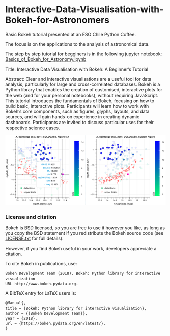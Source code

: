 # Interactive-Data-Visualisation-with-Bokeh-for-Astronomers
Basic Bokeh tutorial presented at an ESO Chile Python Coffee. 

The focus is on the applications to the analysis of astronomical data.

The step by step tutorial for begginers is in the following jupyter notebook: [Basics_of_Bokeh_for_Astronomy.ipynb](Basics_of_Bokeh_for_Astronomy.ipynb)

Title: 
Interactive Data Visualisation with Bokeh: A Beginner’s Tutorial
 
Abstract:
Clear and interactive visualisations are a useful tool for data analysis, particularly for large and cross-correlated databases. Bokeh is a Python library that enables the creation of customised, interactive plots for the web (and for your personal notebooks), without requiring JavaScript. This tutorial introduces the fundamentals of Bokeh, focusing on how to build basic, interactive plots. Participants will learn how to work with Bokeh’s core components, such as figures, glyphs, layouts, and data sources, and will gain hands-on experience in creating dynamic dashboards. Participants are invited to discuss particular uses for their respective science cases.

![](Basic_Interactive_Plot.png)


### License and citation
Bokeh is BSD licensed, so you are free to use it however you like, as long as you copy the BSD statement if you redistribute the Bokeh source code (see [LICENSE.txt](https://github.com/bokeh/bokeh/blob/1.1.0/LICENSE.txt) for full details).

However, if you find Bokeh useful in your work, developers appreciate a citation.

To cite Bokeh in publications, use:
```
Bokeh Development Team (2018). Bokeh: Python library for interactive visualization
URL http://www.bokeh.pydata.org.
```
A BibTeX entry for LaTeX users is:

```
@Manual{,
title = {Bokeh: Python library for interactive visualization},
author = {{Bokeh Development Team}},
year = {2018},
url = {https://bokeh.pydata.org/en/latest/},
}
```
